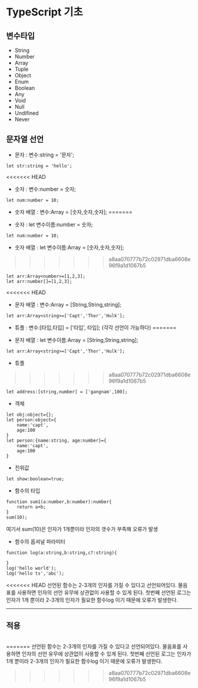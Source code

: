 # TypeScript 기초

## 변수타입
- String
- Number
- Array
- Tuple
- Object
- Enum
- Boolean
- Any 
- Void
- Null
- Undifined
- Never

## 문자열 선언
- 문자 : 변수:string = '문자';
```
let str:string = 'hello';
```
<<<<<<< HEAD
- 숫자 : 변수:number = 숫자;
```
let num:number = 10;
```
- 숫자 배열 : 변수:Array<number> = [숫자,숫자,숫자];
=======

- 숫자 : let 변수이름:number = 숫자;
```
let num:number = 10;
```

- 숫자 배열 : let 변수이름:Array<number> = [숫자,숫자,숫자];
>>>>>>> a8aa070777b72c02971dba6608e96f9a1d1067b5
```
let arr:Array<number>=[1,2,3];
let arr:number[]=[1,2,3];
```
<<<<<<< HEAD
- 문자 배열 : 변수:Array<String> = [String,String,string];
```
let arr:Array<string>=['Capt','Thor','Hulk'];
```
- 튜플 : 변수:[타입,타입] = ['타입', 타입]; (각각 선언이 가능하다)
=======
    
- 문자 배열 : let 변수이름:Array<String> = [String,String,string];
```
let arr:Array<string>=['Capt','Thor','Hulk'];
```
    
- 튜플
>>>>>>> a8aa070777b72c02971dba6608e96f9a1d1067b5
```
let address:[string,number] = ['gangnam',100];
```
    
- 객체
```
let obj:object={};
let person:object={
    name:'capt',
    age:100
}
let person:{name:string, age:number}={
    name:'capt',
    age:100
}
```
    
- 진위값
```
let show:boolean=true;
```
    
- 함수의 타입
```
function sum1(a:number,b:number):number{
    return a+b;
}
sum(10);
```
여기서 sum(10)은 인자가 1개뿐이라 인자의 갯수가 부족해 오류가 발생
    
- 함수의 옵셔널 파라미터
```
function log(a:string,b:string,c?:string){
    
}
log('hello world');
log('hello ts','abc');
```
<<<<<<< HEAD
    선언된 함수는 2-3개의 인자를 가질 수 있다고 선언되어있다.
    물음표를 사용하면 인자의 선언 유무에 상관없이 사용할 수 있게 된다.
    첫번째 선언된 로그는 인자가 1개 뿐이라 2-3개의 인자가 필요한 함수log 이기 때문에 오류가 발생한다.

***
## 적용
```

```
=======
선언된 함수는 2-3개의 인자를 가질 수 있다고 선언되어있다.
물음표를 사용하면 인자의 선언 유무에 상관없이 사용할 수 있게 된다.
첫번째 선언된 로그는 인자가 1개 뿐이라 2-3개의 인자가 필요한 함수log 이기 때문에 오류가 발생한다.
>>>>>>> a8aa070777b72c02971dba6608e96f9a1d1067b5
